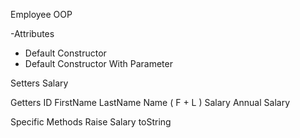 Employee OOP 

-Attributes
- Default Constructor
- Default Constructor With Parameter


Setters
  Salary
   
Getters
  ID
  FirstName
  LastName
  Name ( F + L )
  Salary
  Annual Salary
  
  Specific Methods
    Raise Salary
    toString
  
